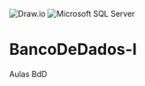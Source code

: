 ![Draw.io](https://img.shields.io/badge/-Draw.io-orange?logo=diagramsdotnet&logoColor=white&style=for-the-badge)
![Microsoft SQL Server](https://img.shields.io/badge/-Microsoft%20SQL%20Server-white?logo=microsoftsqlserver&logoColor=red&style=for-the-badge)

# BancoDeDados-I
Aulas BdD
